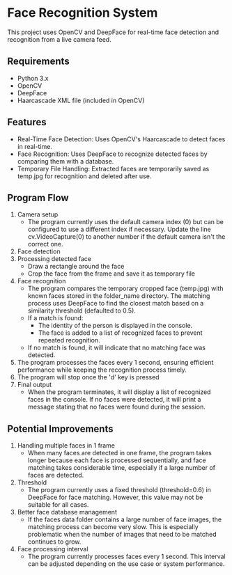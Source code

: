 # Face Recognition System
This project uses OpenCV and DeepFace for real-time face detection and recognition from a live camera feed.

## Requirements
- Python 3.x
- OpenCV
- DeepFace
- Haarcascade XML file (included in OpenCV)

## Features
- Real-Time Face Detection: Uses OpenCV's Haarcascade to detect faces in real-time.
- Face Recognition: Uses DeepFace to recognize detected faces by comparing them with a database.
- Temporary File Handling: Extracted faces are temporarily saved as temp.jpg for recognition and deleted after use.

## Program Flow
1. Camera setup
   - The program currently uses the default camera index (0) but can be configured to use a different index if necessary. Update the line cv.VideoCapture(0) to another number if the default camera isn't the correct one.
2. Face detection
3. Processing detected face
   - Draw a rectangle around the face
   - Crop the face from the frame and save it as temporary file
4. Face recognition
   - The program compares the temporary cropped face (temp.jpg) with known faces stored in the folder_name directory. The matching process uses DeepFace to find the closest match based on a similarity threshold        (defaulted to 0.5).
   - If a match is found:
     - The identity of the person is displayed in the console.
     - The face is added to a list of recognized faces to prevent repeated recognition.
   - If no match is found, it will indicate that no matching face was detected.
5. The program processes the faces every 1 second, ensuring efficient performance while keeping the recognition process timely.
6. The program will stop once the 'd' key is pressed
7. Final output
   - When the program terminates, it will display a list of recognized faces in the console. If no faces were detected, it will print a message stating that no faces were found during the session.

## Potential Improvements
1. Handling multiple faces in 1 frame
   - When many faces are detected in one frame, the program takes longer because each face is processed sequentially, and face matching takes considerable time, especially if a large number of faces are detected.
2. Threshold
   - The program currently uses a fixed threshold (threshold=0.6) in DeepFace for face matching. However, this value may not be suitable for all cases.
3. Better face database management
   - If the faces data folder contains a large number of face images, the matching process can become very slow. This is especially problematic when the number of images that need to be matched continues to grow.
4. Face processing interval
   - The program currently processes faces every 1 second. This interval can be adjusted depending on the use case or system performance.
     
